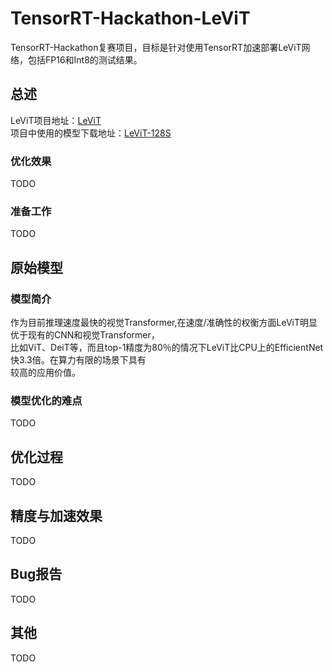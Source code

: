# TensorRT-Hackathon-LeViT
TensorRT-Hackathon复赛项目，目标是针对使用TensorRT加速部署LeViT网络，包括FP16和Int8的测试结果。
## 总述
LeViT项目地址：[LeViT](https://github.com/facebookresearch/LeViT)  
项目中使用的模型下载地址：[LeViT-128S](https://dl.fbaipublicfiles.com/LeViT/LeViT-128S-96703c44.pth) 

### 优化效果 
TODO 

### 准备工作 
TODO 

## 原始模型
### 模型简介
  作为目前推理速度最快的视觉Transformer,在速度/准确性的权衡方面LeViT明显优于现有的CNN和视觉Transformer，<br />比如ViT、DeiT等，而且top-1精度为80％的情况下LeViT比CPU上的EfficientNet快3.3倍。在算力有限的场景下具有<br />较高的应用价值。  
### 模型优化的难点
TODO  

## 优化过程
TODO  

## 精度与加速效果
TODO

## Bug报告
TODO

## 其他
TODO
